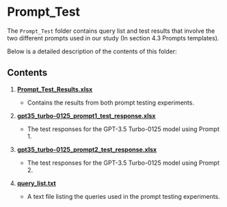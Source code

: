 # Prompt_Test

The `Prompt_Test` folder contains query list and test results that involve the two different prompts used in our study (In section 4.3 Prompts templates). 

Below is a detailed description of the contents of this folder:

## Contents

1. [**Prompt_Test_Results.xlsx**](./Prompt_Test_Results.xlsx)
    - Contains the results from both prompt testing experiments.

2. [**gpt35_turbo-0125_prompt1_test_response.xlsx**](./gpt35_turbo-0125_prompt1_test_response.xlsx)
    - The test responses for the GPT-3.5 Turbo-0125 model using Prompt 1.

3. [**gpt35_turbo-0125_prompt2_test_response.xlsx**](./gpt35_turbo-0125_prompt2_test_response.xlsx)
    - The test responses for the GPT-3.5 Turbo-0125 model using Prompt 2.

4. [**query_list.txt**](./query_list.txt)
    - A text file listing the queries used in the prompt testing experiments.
